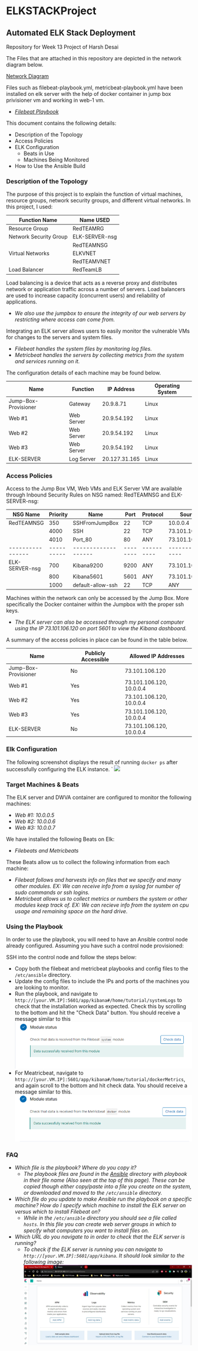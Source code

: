 # ELKSTACKProject
## Automated ELK Stack Deployment
Repository for Week 13 Project of Harsh Desai

The Files that are attached in this repository are depicted in the network diagram below.

[Network Diagram](Diagrams/ELK_STACK_DIAGRAM.jpg)

Files such as filebeat-playbook.yml, metricbeat-playbook.yml have been installed on elk server with the help of docker container in jump box privisioner vm and working in web-1 vm.

  - _[Filebeat Playbook](Ansible/filebeat-playbook.yml)_

This document contains the following details:
- Description of the Topology
- Access Policies
- ELK Configuration
  - Beats in Use
  - Machines Being Monitored
- How to Use the Ansible Build

### Description of the Topology

The purpose of this project is to explain the function of virtual machines, resource groups, network security groups, and different virtual networks. In this project, I used:

|       Function Name            |   Name USED   |
|--------------------------------|---------------|
| Resource Group                 | RedTEAMRG     |
| Network Security Group         | ELK-SERVER-nsg|
|                                | RedTEAMNSG    |
| Virtual Networks               | ELKVNET       |
|                                | RedTEAMVNET   |
| Load Balancer                  | RedTeamLB     |

Load balancing is a device that acts as a reverse proxy and distributes network or application traffic across a number of servers. Load balancers are used to increase capacity (concurrent users) and reliability of applications.

- _We also use the jumpbox to ensure the integrity of our web servers by restricting where access can come from._

Integrating an ELK server allows users to easily monitor the vulnerable VMs for changes to the servers and system files.
- _Filebeat handles the system files by monitoring log files._
- _Metricbeat handles the servers by collecting metrics from the system and services running on it._

The configuration details of each machine may be found below.

| Name                 | Function     | IP Address    | Operating System |
|----------------------|--------------|---------------|------------------|
| Jump-Box-Provisioner | Gateway      | 20.9.8.71     | Linux            |
| Web #1               | Web Server   | 20.9.54.192   | Linux            |
| Web #2               | Web Server   | 20.9.54.192   | Linux            |
| Web #3               | Web Server   | 20.9.54.192   | Linux            |
| ELK-SERVER           | Log Server   | 20.127.31.165 | Linux            |

### Access Policies

Access to the Jump Box VM, Web VMs and ELK Server VM are available through Inbound Security Rules on NSG named: RedTEAMNSG and ELK-SERVER-nsg: 

| NSG Name       | Priority | Name              |  Port  | Protocol |     Source     |   Destination  |
|----------------|----------|-------------------|--------|----------|----------------|----------------|
| RedTEAMNSG     |   350    | SSHFromJumpBox    |  22    |   TCP    | 10.0.0.4       | VirtualNetwork |
|                |   4000   | SSH               |  22    |   TCP    | 73.101.106.120 | VirtualNetwork |
|                |   4010   | Port_80           |  80    |   ANY    | 73.101.106.120 | VirtualNetwork |
|----------------|----------|-------------------|--------|----------|----------------|----------------|
| ELK-SERVER-nsg |   700    | Kibana9200        |  9200  |   ANY    | 73.101.106.120 | VirtualNetwork |
|                |   800    | Kibana5601        |  5601  |   ANY    | 73.101.106.120 | ANY            |
|                |   1000   | default-allow-ssh |  22    |   TCP    | ANY            | ANY            |

 
Machines within the network can only be accessed by the Jump Box. More specifically the Docker container within the Jumpbox with the proper ssh keys.
- _The ELK server can also be accessed through my personal computer using the IP 73.101.106.120 on port 5601 to view the Kibana dashboard._

A summary of the access policies in place can be found in the table below.

| Name                   | Publicly Accessible |   Allowed IP Addresses   |
|------------------------|---------------------|--------------------------|
| Jump-Box-Provisioner   | No                  | 73.101.106.120           |
| Web #1                 | Yes                 | 73.101.106.120, 10.0.0.4 |
| Web #2                 | Yes                 | 73.101.106.120, 10.0.0.4 |
| Web #3                 | Yes                 | 73.101.106.120, 10.0.0.4 |
| ELK-SERVER             | No                  | 73.101.106.120, 10.0.0.4 |

### Elk Configuration

The following screenshot displays the result of running `docker ps` after successfully configuring the ELK instance.
`
![](Images/DockerPS.png)

### Target Machines & Beats
The ELK server and DWVA container are configured to monitor the following machines:
- _Web #1: 10.0.0.5_
- _Web #2: 10.0.0.6_
- _Web #3: 10.0.0.7_

We have installed the following Beats on Elk:
- _Filebeats and Metricbeats_

These Beats allow us to collect the following information from each machine:
- _Filebeat follows and harvests info on files that we specify and many other modules. EX: We can receive info from a syslog for number of sudo commands or ssh logins._
- _Metricbeat allows us to collect metrics or numbers the system or other modules keep track of. EX: We can recieve info from the system on cpu usage and remaining space on the hard drive._

### Using the Playbook
In order to use the playbook, you will need to have an Ansible control node already configured. Assuming you have such a control node provisioned: 

SSH into the control node and follow the steps below:
- Copy both the filebeat and metricbeat playbooks and config files to the `/etc/ansible` directory.
- Update the config files to include the IPs and ports of the machines you are looking to monitor.
- Run the playbook, and navigate to `http://[your.VM.IP]:5601/app/kibana#/home/tutorial/systemLogs` to check that the installation worked as expected. Check this by scrolling to the bottom and hit the "Check Data" button. You should receive a message similar to this
![](Images/FileBeat_Activated.png)
- For Meatricbeat, navigate to `http://[your.VM.IP]:5601/app/kibana#/home/tutorial/dockerMetrics`, and again scroll to the bottom and hit check data. You should receive a message similar to this.
![](Images/Metric_Beat_Activated.png)

### FAQ
- _Which file is the playbook? Where do you copy it?_
  - _The playbook files are found in the [Ansible](Ansible) directory with playbook in their file name (Also seen at the top of this page). These can be copied though either copy/paste into a file you create on the system, or downloaded and moved to the `/etc/ansible` directory._
- _Which file do you update to make Ansible run the playbook on a specific machine? How do I specify which machine to install the ELK server on versus which to install Filebeat on?_
  - _While in the `/etc/ansible` directory you should see a file called `hosts`. In this file you can create web server groups in which to specify what computers you want to install files on._
- _Which URL do you navigate to in order to check that the ELK server is running?_
  - _To check if the ELK server is running you can navigate to `http://[your.VM.IP]:5601/app/kibana`. It should look similar to the following image:_
![](Images/Kibana_Setup.jpg)
